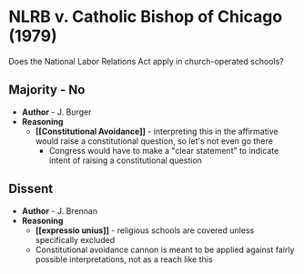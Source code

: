# NLRB v. Catholic Bishop of Chicago (1979)
Does the National Labor Relations Act apply in church-operated schools?

## Majority - No
* **Author** - J. Burger
* **Reasoning**
	* **[[Constitutional Avoidance]]** - interpreting this in the affirmative would raise a constitutional question, so let's not even go there
		* Congress would have to make a "clear statement" to indicate intent of raising a constitutional question

## Dissent
* **Author** - J. Brennan
* **Reasoning**
	* **[[expressio unius]]** - religious schools are covered unless specifically excluded
	* Constitutional avoidance cannon is meant to be applied against fairly possible interpretations, not as a reach like this